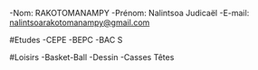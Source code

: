 -Nom: RAKOTOMANAMPY
-Prénom: Nalintsoa Judicaël
-E-mail: nalintsoarakotomanampy@gmail.com

#Etudes
-CEPE
-BEPC
-BAC S

#Loisirs
-Basket-Ball
-Dessin
-Casses Têtes